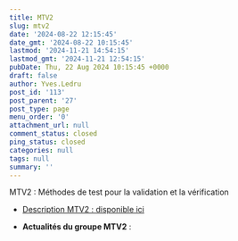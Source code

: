 ```yaml
---
title: MTV2
slug: mtv2
date: '2024-08-22 12:15:45'
date_gmt: '2024-08-22 10:15:45'
lastmod: '2024-11-21 14:54:15'
lastmod_gmt: '2024-11-21 12:54:15'
pubDate: Thu, 22 Aug 2024 10:15:45 +0000
draft: false
author: Yves.Ledru
post_id: '113'
post_parent: '27'
post_type: page
menu_order: '0'
attachment_url: null
comment_status: closed
ping_status: closed
categories: null
tags: null
summary: ''
---
```


MTV2 : Méthodes de test pour la validation et la vérification

  * [Description MTV2 : disponible ici](https://gdr-gpl.cnrs.fr/?page_id=115)



  * **Actualités du groupe MTV2** :



